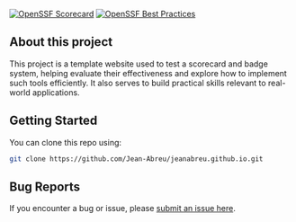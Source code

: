 
[![OpenSSF Scorecard](https://api.scorecard.dev/projects/github.com/Jean-Abreu/jeanabreu.github.io/badge)](https://scorecard.dev/viewer/?uri=github.com/Jean-Abreu/jeanabreu.github.io)
[![OpenSSF Best Practices](https://www.bestpractices.dev/projects/10284/badge)](https://www.bestpractices.dev/projects/10284)

## About this project
This project is a template website used to test a scorecard and badge system, helping evaluate their effectiveness and explore how to implement such tools efficiently. It also serves to build practical skills relevant to real-world applications.

## Getting Started

You can clone this repo using:

```bash
git clone https://github.com/Jean-Abreu/jeanabreu.github.io.git
```

## Bug Reports

If you encounter a bug or issue, please [submit an issue here](https://github.com/Jean-Abreu/jeanabreu.github.io/issues).

